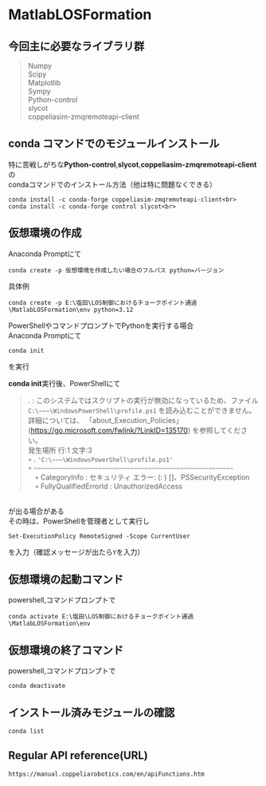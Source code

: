 # MatlabLOSFormation

## 今回主に必要なライブラリ群
>Numpy<br>
>Scipy<br>
>Matplotlib<br>
>Sympy<br>
>Python-control<br>
>slycot<br>
>coppeliasim-zmqremoteapi-client<br>

## conda コマンドでのモジュールインストール
特に苦戦しがちな**Python-control**,**slycot**,**coppeliasim-zmqremoteapi-client**の<br>
condaコマンドでのインストール方法（他は特に問題なくできる）<br>
```
conda install -c conda-forge coppeliasim-zmqremoteapi-client<br>
conda install -c conda-forge control slycot<br>
```

## 仮想環境の作成
Anaconda Promptにて<br>
```
conda create -p 仮想環境を作成したい場合のフルパス python=バージョン
```

具体例<br>
```
conda create -p E:\塩田\LOS制御におけるチョークポイント通過\MatlabLOSFormation\env python=3.12
```

PowerShellやコマンドプロンプトでPythonを実行する場合<br>
Anaconda Promptにて
```
conda init
```
を実行

**conda init**実行後、PowerShellにて

>. : このシステムではスクリプトの実行が無効になっているため、ファイル `C:\~~~\WindowsPowerShell\profile.ps1` 
>を読み込むことができません。詳細については、
>「about_Execution_Policies」(https://go.microsoft.com/fwlink/?LinkID=135170)
>を参照してください。<br>
>発生場所 行:1 文字:3<br>
>`+` . `'C:\~~~\WindowsPowerShell\profile.ps1'`<br>
>`+`   `~~~~~~~~~~~~~~~~~~~~~~~~~~~~~~~~~~~~~~~~~~~~~~~~~~~~~~~~`<br>
>    &emsp;`+` CategoryInfo          : セキュリティ エラー: (: ) []、PSSecurityException<br>
>    &emsp;`+` FullyQualifiedErrorId : UnauthorizedAccess

<br>が出る場合がある<br>
その時は、PowerShellを管理者として実行し
```
Set-ExecutionPolicy RemoteSigned -Scope CurrentUser
```
を入力（確認メッセージが出たら`Y`を入力）

## 仮想環境の起動コマンド
powershell,コマンドプロンプトで <br>
```
conda activate E:\塩田\LOS制御におけるチョークポイント通過\MatlabLOSFormation\env
```

## 仮想環境の終了コマンド
powershell,コマンドプロンプトで<br>
```
conda deactivate
```

## インストール済みモジュールの確認
```
conda list
```

## Regular API reference(URL)
```
https://manual.coppeliarobotics.com/en/apiFunctions.htm
```
